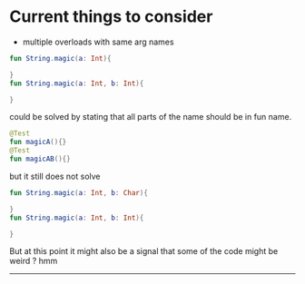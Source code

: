 # Current things to consider
- multiple overloads with same arg names
```kotlin
fun String.magic(a: Int){

}
fun String.magic(a: Int, b: Int){

}
```
could be solved by stating that all parts of the name should be in fun name. 
```kotlin
@Test
fun magicA(){}
@Test
fun magicAB(){}
``` 

but it still does not solve
```kotlin
fun String.magic(a: Int, b: Char){

}
fun String.magic(a: Int, b: Int){

}
```

But at this point it might also be a signal that some of the code might be weird ? hmm

----------------------------
